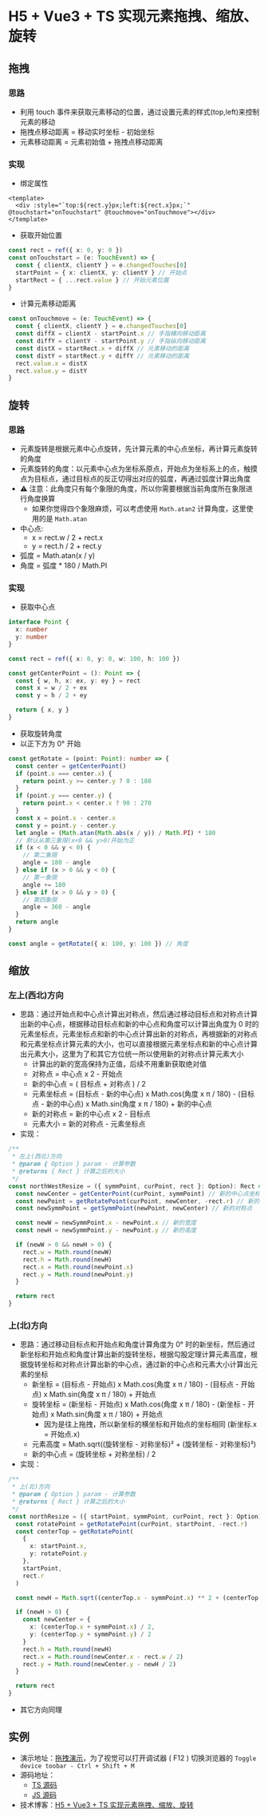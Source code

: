 # H5 + Vue3 + TS 实现元素拖拽、缩放、旋转

## 拖拽

### 思路

- 利用 touch 事件来获取元素移动的位置，通过设置元素的样式(top,left)来控制元素的移动
- 拖拽点移动距离 = 移动实时坐标 - 初始坐标
- 元素移动距离 = 元素初始值 + 拖拽点移动距离

### 实现

- 绑定属性

```Vue
<template>
  <div :style="`top:${rect.y}px;left:${rect.x}px;`" @touchstart="onTouchstart" @touchmove="onTouchmove"></div>
</template>
```

- 获取开始位置

```TypeScript
const rect = ref({ x: 0, y: 0 })
const onTouchstart = (e: TouchEvent) => {
  const { clientX, clientY } = e.changedTouches[0]
  startPoint = { x: clientX, y: clientY } // 开始点
  startRect = { ...rect.value } // 开始元素位置
}
```

- 计算元素移动距离

```TypeScript
const onTouchmove = (e: TouchEvent) => {
  const { clientX, clientY } = e.changedTouches[0]
  const diffX = clientX - startPoint.x // 手指横向移动距离
  const diffY = clientY - startPoint.y // 手指纵向移动距离
  const distX = startRect.x + diffX // 元素移动的距离
  const distY = startRect.y + diffY // 元素移动的距离
  rect.value.x = distX
  rect.value.y = distY
}
```

## 旋转

### 思路

- 元素旋转是根据元素中心点旋转，先计算元素的中心点坐标，再计算元素旋转的角度
- 元素旋转的角度：以元素中心点为坐标系原点，开始点为坐标系上的点，触摸点为目标点，通过目标点的反正切得出对应的弧度，再通过弧度计算出角度
- ⚠ 注意：此角度只有每个象限的角度，所以你需要根据当前角度所在象限进行角度换算
  - 如果你觉得四个象限麻烦，可以考虑使用 `Math.atan2` 计算角度，这里使用的是 `Math.atan`
- 中心点:
  - x = rect.w / 2 + rect.x
  - y = rect.h / 2 + rect.y
- 弧度 = Math.atan(x / y)
- 角度 = 弧度 \* 180 / Math.PI

### 实现

- 获取中心点

```TypeScript
interface Point {
  x: number
  y: number
}

const rect = ref({ x: 0, y: 0, w: 100, h: 100 })

const getCenterPoint = (): Point => {
  const { w, h, x: ex, y: ey } = rect
  const x = w / 2 + ex
  const y = h / 2 + ey

  return { x, y }
}
```

- 获取旋转角度
- 以正下方为 0° 开始

```TypeScript
const getRotate = (point: Point): number => {
  const center = getCenterPoint()
  if (point.x === center.x) {
    return point.y >= center.y ? 0 : 180
  }
  if (point.y === center.y) {
    return point.x < center.x ? 90 : 270
  }
  const x = point.x - center.x
  const y = point.y - center.y
  let angle = (Math.atan(Math.abs(x / y)) / Math.PI) * 180
  // 默认从第三象限(x<0 && y>0)开始为正
  if (x < 0 && y < 0) {
    // 第二象限
    angle = 180 - angle
  } else if (x > 0 && y < 0) {
    // 第一象限
    angle += 180
  } else if (x > 0 && y > 0) {
    // 第四象限
    angle = 360 - angle
  }
  return angle
}

const angle = getRotate({ x: 100, y: 100 }) // 角度
```

## 缩放

### 左上(西北)方向

- 思路：通过开始点和中心点计算出对称点，然后通过移动目标点和对称点计算出新的中心点，根据移动目标点和新的中心点和角度可以计算出角度为 0 时的元素坐标点，元素坐标点和新的中心点计算出新的对称点，再根据新的对称点和元素坐标点计算元素的大小，也可以直接根据元素坐标点和新的中心点计算出元素大小，这里为了和其它方位统一所以使用新的对称点计算元素大小
  - 计算出的新的宽高保持为正值，后续不用重新获取绝对值
  - 对称点 = 中心点 x 2 - 开始点
  - 新的中心点 = ( 目标点 + 对称点 ) / 2
  - 元素坐标点 = (目标点 - 新的中心点) x Math.cos(角度 x π / 180) - (目标点 - 新的中心点) x Math.sin(角度 x π / 180) + 新的中心点
  - 新的对称点 = 新的中心点 x 2 - 目标点
  - 元素大小 = 新的对称点 - 元素坐标点
- 实现：

```TypeScript
/**
 * 左上(西北)方向
 * @param { Option } param - 计算参数
 * @returns { Rect } 计算之后的大小
 */
const northWestResize = ({ symmPoint, curPoint, rect }: Option): Rect => {
  const newCenter = getCenterPoint(curPoint, symmPoint) // 新的中心点坐标
  const newPoint = getRotatePoint(curPoint, newCenter, -rect.r) // 新的坐标点
  const newSymmPoint = getSymmPoint(newPoint, newCenter) // 新的对称点

  const newW = newSymmPoint.x - newPoint.x // 新的宽度
  const newH = newSymmPoint.y - newPoint.y // 新的高度

  if (newW > 0 && newH > 0) {
    rect.w = Math.round(newW)
    rect.h = Math.round(newH)
    rect.x = Math.round(newPoint.x)
    rect.y = Math.round(newPoint.y)
  }

  return rect
}
```

### 上(北)方向

- 思路：通过移动目标点和开始点和角度计算角度为 0° 时的新坐标，然后通过新坐标和开始点和角度计算出新的旋转坐标，根据勾股定理计算元素高度，根据旋转坐标和对称点计算出新的中心点，通过新的中心点和元素大小计算出元素的坐标
  - 新坐标 = (目标点 - 开始点) x Math.cos(角度 x π / 180) - (目标点 - 开始点) x Math.sin(角度 x π / 180) + 开始点
  - 旋转坐标 = (新坐标 - 开始点) x Math.cos(角度 x π / 180) - (新坐标 - 开始点) x Math.sin(角度 x π / 180) + 开始点
    - 因为是往上拖拽，所以新坐标的横坐标和开始点的坐标相同 (新坐标.x = 开始点.x)
  - 元素高度 = Math.sqrt((旋转坐标 - 对称坐标)² + (旋转坐标 - 对称坐标)²)
  - 新的中心点 = (旋转坐标 + 对称坐标) / 2
- 实现：

```TypeScript
/**
 * 上(北)方向
 * @param { Option } param - 计算参数
 * @returns { Rect } 计算之后的大小
 */
const northResize = ({ startPoint, symmPoint, curPoint, rect }: Option): Rect => {
  const rotatePoint = getRotatePoint(curPoint, startPoint, -rect.r)
  const centerTop = getRotatePoint(
    {
      x: startPoint.x,
      y: rotatePoint.y
    },
    startPoint,
    rect.r
  )

  const newH = Math.sqrt((centerTop.x - symmPoint.x) ** 2 + (centerTop.y - symmPoint.y) ** 2)

  if (newH > 0) {
    const newCenter = {
      x: (centerTop.x + symmPoint.x) / 2,
      y: (centerTop.y + symmPoint.y) / 2
    }
    rect.h = Math.round(newH)
    rect.x = Math.round(newCenter.x - rect.w / 2)
    rect.y = Math.round(newCenter.y - newH / 2)
  }

  return rect
}
```

- 其它方向同理

## 实例

- 演示地址：[拖拽演示](https://mineh5ui.biaov.cn/mobile.html#/doc/drag)，为了视觉可以打开调试器 ( F12 ) 切换浏览器的 `Toggle device toobar - Ctrl + Shift + M`
- 源码地址：
  - [TS 源码](https://github.com/biaov/mine-h5-ui/blob/main/packages/MeDrag/hooks.ts)
  - [JS 源码](https://github.com/biaov/mine-h5-ui/blob/v1/packages/MeDrag/index.vue)
- 技术博客：[H5 + Vue3 + TS 实现元素拖拽、缩放、旋转](http://wordpress.biaov.cn/blog/20.html)
